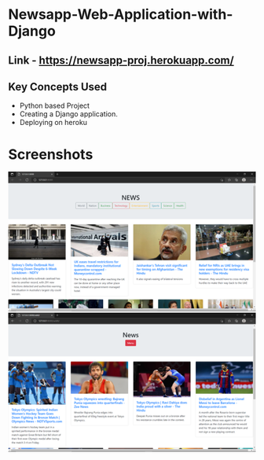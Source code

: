 # Newsapp-Web-Application-with-Django

## Link - https://newsapp-proj.herokuapp.com/

## Key Concepts Used ##
- Python based Project
- Creating a Django application.
- Deploying on heroku

# Screenshots <br>
<img src="Screenshots/Screenshot (1).png" />

<img src="Screenshots/Screenshot (2).png" />
